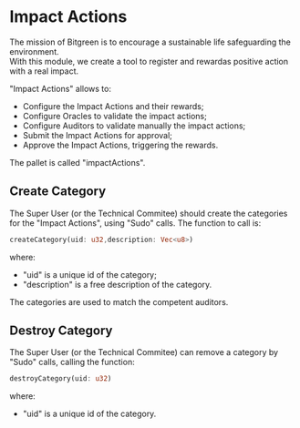 # Impact Actions

The mission of Bitgreen is to encourage a sustainable life safeguarding the environment.  
With this module, we create a tool to register and rewardas positive action with a real impact.  

"Impact Actions" allows to:

- Configure the Impact Actions and their rewards;
- Configure Oracles to validate the impact actions;
- Configure Auditors to validate manually the impact actions;
- Submit the Impact Actions for approval;
- Approve the Impact Actions, triggering the rewards.


The pallet is called "impactActions".

## Create Category  
The Super User (or the Technical Commitee) should create the categories for the  "Impact Actions", using "Sudo" calls.
The function to call is: 
```rust
createCategory(uid: u32,description: Vec<u8>)
```
where:  
- "uid" is a unique id of the category;  
- "description" is a free description of the category.  
  
The categories are used to match the competent auditors.  
  
## Destroy Category  

The Super User (or the Technical Commitee) can remove a category by  "Sudo" calls, calling the function:
```rust
destroyCategory(uid: u32)
```

where:  
- "uid" is a unique id of the category.  

